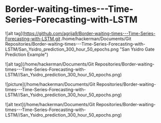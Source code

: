 # Border-waiting-times---Time-Series-Forecasting-with-LSTM


![alt tag](https://github.com/agrija9/Border-waiting-times---Time-Series-Forecasting-with-LSTM.git
/home/hackerman/Documents/Git Repositories/Border-waiting-times---Time-Series-Forecasting-with-LSTM/San_Ysidro_prediction_300_hour_50_epochs.png "San Ysidro Gate Prediction Example")

![alt tag](/home/hackerman/Documents/Git Repositories/Border-waiting-times---Time-Series-Forecasting-with-LSTM//San_Ysidro_prediction_300_hour_50_epochs.png)

![picture](/home/hackerman/Documents/Git Repositories/Border-waiting-times---Time-Series-Forecasting-with-LSTM//San_Ysidro_prediction_300_hour_50_epochs.png)

![alt text](/home/hackerman/Documents/Git Repositories/Border-waiting-times---Time-Series-Forecasting-with-LSTM//San_Ysidro_prediction_300_hour_50_epochs.png)
